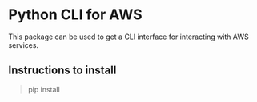 # Python CLI for AWS

This package can be used to get a CLI interface for interacting with AWS services.

## Instructions to install

> pip install <package-name>